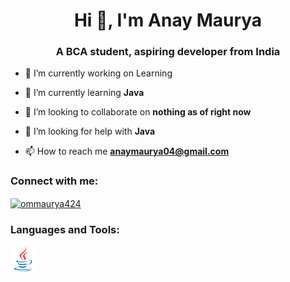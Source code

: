 <h1 align="center">Hi 👋, I'm Anay Maurya</h1>
<h3 align="center">A BCA student, aspiring developer from India</h3>

- 🔭 I’m currently working on Learning

- 🌱 I’m currently learning **Java**

- 👯 I’m looking to collaborate on **nothing as of right now**

- 🤝 I’m looking for help with **Java**

- 📫 How to reach me **anaymaurya04@gmail.com**

<h3 align="left">Connect with me:</h3>
<p align="left">
<a href="https://twitter.com/anaymaurya4" target="blank"><img align="center" src="https://raw.githubusercontent.com/rahuldkjain/github-profile-readme-generator/master/src/images/icons/Social/twitter.svg" alt="ommaurya424" height="30" width="40" /></a>
</p>

<h3 align="left">Languages and Tools:</h3>
<p align="left"> <a href="https://www.java.com" target="_blank" rel="noreferrer"> <img src="https://raw.githubusercontent.com/devicons/devicon/master/icons/java/java-original.svg" alt="java" width="40" height="40"/> </a> </p>
